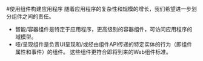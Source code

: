 #使用组件构建应用程序
随着应用程序的复杂性和规模的增长，我们希望进一步划分组件之间的责任。

* 智能/容器组件是特定于应用程序，更高级别的容器组件，可访问应用程序的域模型。
* 哑/呈现组件是负责UI呈现和/或经由组件API传递的特定实体的行为（即组件属性和事件）的组件。 这些组件更符合即将到来的Web组件标准。